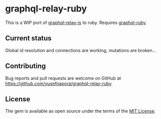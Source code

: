 # graphql-relay-ruby

This is a WIP port of [graphql-relay-js](https://github.com/graphql/graphql-relay-js) to ruby.  Requires [graphql-ruby](https://github.com/rmosolgo/graphql-ruby.git).

## Current status
Global id resolution and connections are working, mutations are broken...

## Contributing

Bug reports and pull requests are welcome on GitHub at https://github.com/yusefnapora/graphql-relay-ruby.


## License

The gem is available as open source under the terms of the [MIT License](http://opensource.org/licenses/MIT).

